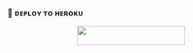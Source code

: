 
### 🚀 ᴅᴇᴘʟᴏʏ ᴛᴏ ʜᴇʀᴏᴋᴜ
  
  <p align="center"><a href="https://dashboard.heroku.com/new?template=https://github.com/kimjikoin/StringGenBot"> <img src="https://img.shields.io/badge/PURPLE%20To%20Heroku-black?style=for-the-badge&logo=heroku" width="220" height="38.45"/></a></p>



